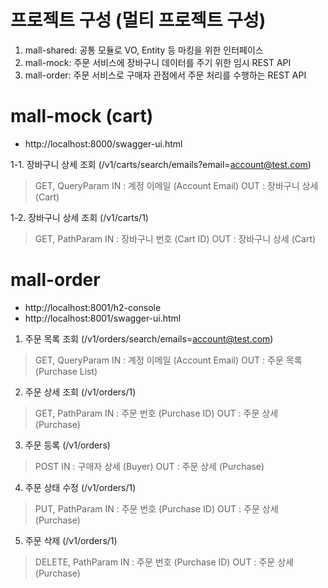 # 프로젝트 구성 (멀티 프로젝트 구성)
1) mall-shared: 공통 모듈로 VO, Entity 등 마킹을 위한 인터페이스
2) mall-mock: 주문 서비스에 장바구니 데이터를 주기 위한 임시 REST API
3) mall-order: 주문 서비스로 구매자 관점에서 주문 처리를 수행하는 REST API


# mall-mock (cart)
- http://localhost:8000/swagger-ui.html

1-1. 장바구니 상세 조회 (/v1/carts/search/emails?email=account@test.com)
> GET, QueryParam
> IN  : 계정 이메일 (Account Email)
> OUT : 장바구니 상세 (Cart)

1-2. 장바구니 상세 조회 (/v1/carts/1)
> GET, PathParam
> IN  : 장바구니 번호 (Cart ID)
> OUT : 장바구니 상세 (Cart)


# mall-order
- http://localhost:8001/h2-console
- http://localhost:8001/swagger-ui.html

1. 주문 목록 조회 (/v1/orders/search/emails=account@test.com)
> GET, QueryParam
> IN  : 계정 이메일 (Account Email)
> OUT : 주문 목록 (Purchase List)

2. 주문 상세 조회 (/v1/orders/1)
> GET, PathParam
> IN  : 주문 번호 (Purchase ID)
> OUT : 주문 상세 (Purchase)

3. 주문 등록 (/v1/orders)
> POST
> IN  : 구매자 상세 (Buyer)
> OUT : 주문 상세 (Purchase)

4. 주문 상태 수정 (/v1/orders/1)
> PUT, PathParam
> IN  : 주문 번호 (Purchase ID)
> OUT : 주문 상세 (Purchase)

5. 주문 삭제 (/v1/orders/1)
> DELETE, PathParam
> IN  : 주문 번호 (Purchase ID)
> OUT : 주문 상세 (Purchase)
